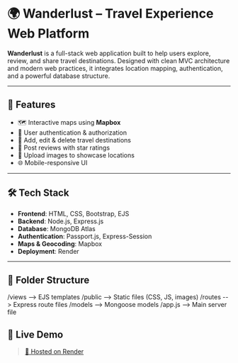 # 🌍 Wanderlust – Travel Experience Web Platform

**Wanderlust** is a full-stack web application built to help users explore, review, and share travel destinations. Designed with clean MVC architecture and modern web practices, it integrates location mapping, authentication, and a powerful database structure.

---

## 🚀 Features

- 🗺️ Interactive maps using **Mapbox**
- 🔐 User authentication & authorization
- 📝 Add, edit & delete travel destinations
- 💬 Post reviews with star ratings
- 📸 Upload images to showcase locations
- 🌐 Mobile-responsive UI

---

## 🛠️ Tech Stack

- **Frontend**: HTML, CSS, Bootstrap, EJS
- **Backend**: Node.js, Express.js
- **Database**: MongoDB Atlas
- **Authentication**: Passport.js, Express-Session
- **Maps & Geocoding**: Mapbox
- **Deployment**: Render

---

## 📂 Folder Structure

/views --> EJS templates
/public --> Static files (CSS, JS, images)
/routes --> Express route files
/models --> Mongoose models
/app.js --> Main server file



## 🔗 Live Demo

> [🔗 Hosted on Render]([https://wanderlust-project-mnfd.onrender.com/listings])


